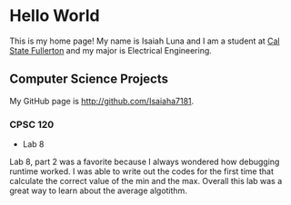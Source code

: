 # Hello World

This is my home page! My name is Isaiah Luna and I am a student at [Cal State Fullerton](http://www.fullerton.edu/) and my major is Electrical Engineering.

## Computer Science Projects

My GitHub page is http://github.com/Isaiaha7181.

### CPSC 120

* Lab 8

Lab 8, part 2 was a favorite because I always wondered how debugging runtime worked.
 I was able to write out the codes for the first time 
 that calculate the correct value of the min and the max.
Overall this lab was a great way to learn about the average algotithm. 
